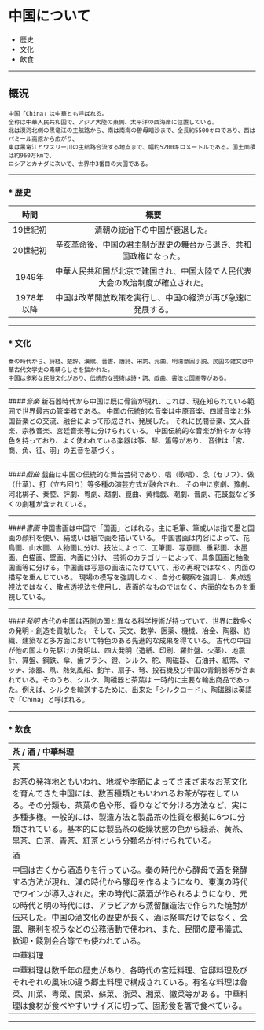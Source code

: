 # 中国について

 * 歴史
 * 文化
 * 飲食

----

概況
----

```
中国「China」は中華とも呼ばれる。
全称は中華人民共和国で、アジア大陸の東側、太平洋の西海岸に位置している。
北は漠河北側の黒竜江の主航路から、南は南海の曽母暗沙まで、全長約5500キロであり、西はパミール高原から広がり、
東は黒竜江とウスリー川の主航路合流する地点まで、幅約5200キロメートルである。国土面積は約960万kmで、
ロシアとカナダに次いで、世界中3番目の大国である。
```
----
### * 歴史


| 時間        | 概要
| :---------------: |:---------------:| 
|19世紀初 |清朝の統治下の中国が衰退した。| 
|20世紀初 | 辛亥革命後、中国の君主制が歴史の舞台から退き、共和国政権になった。| 
|1949年| 中華人民共和国が北京で建国され、中国大陸で人民代表大会の政治制度が確立された。|
|1978年以降 |中国は改革開放政策を実行し、中国の経済が再び急速に発展する。|

----

### * 文化
 
```
秦の時代から、詩経、楚辞、漢賦、晋書、唐詩、宋詞、元曲、明清章回小説、民国の雑文は中華古代文学史の素晴らしさを描かれた。
中国は多彩な民俗文化があり、伝統的な芸術は詩・詞、戯曲、書法と国画等がある。
```

---
####*音楽*
新石器時代から中国は既に骨笛が現れ、これは、現在知られている範囲で世界最古の管楽器である。
中国の伝統的な音楽は中原音楽、四域音楽と外国音楽との交流、融合によって形成され、発展した。
それに民間音楽、文人音楽、宗教音楽、宮廷音楽等に分けられている。
中国伝統的な音楽が鮮やかな特色を持っており、よく使われている楽器は筝、琴、簫等があり、
音律は「宮、商、角、征、羽」の五音を基づく。

---
####*戯曲*
戯曲は中国の伝統的な舞台芸術であり、唱（歌唱）、念（セリフ）、做（仕草）、打（立ち回り）等多種の演芸方式が融合され、
その中に京劇、豫劇、河北梆子、秦腔、評劇、粤劇、越劇、崑曲、黄梅戯、潮劇、晋劇、花鼓戯など多くの劇種が含まれている。

---
####*書画*
中国書画は中国で「国画」とばれる。主に毛筆、筆或いは指で墨と国画の顔料を使い、絹或いは紙で画を描いている。
中国書画は内容によって、花鳥画、山水画、人物画に分け、技法によって、工筆画、写意画、重彩画、水墨画、白描画、壁画、内画に分け、
芸術のカテゴリーによって、具象国画と抽象国画等に分ける。中国画は写意の画法にたけていて、形の再現ではなく、内面の描写を重んじている。
現場の模写を強調しなく、自分の観察を強調し、焦点透視法ではなく、散点透視法を使用し、表面的なものではなく、内面的なものを重視している。

---
####*発明*
古代の中国は西側の国と異なる科学技術が持っていて、世界に数多くの発明・創造を貢献した。
そして、天文、数学、医薬、機械、冶金、陶器、紡織、建築など多方面において特色のある先進的な成果を得ている。
古代の中国が他の国より先駆けの発明は、四大発明（造紙、印刷、羅針盤、火薬）、地震計、算盤、鋼鉄、傘、歯ブラシ、鐙、シルク、舵、陶磁器、
石油井、紙幣、マッチ、漆器、凧、熱気風船、釣竿、扇子、弩、投石機及び中国の青銅器等が含まれている。そのうち、シルク、陶磁器と茶葉は
一時的に主要な輸出商品であった。例えば、シルクを輸送するために、出来た「シルクロード」、陶磁器は英語で「China」と呼ばれる。

----

### * 飲食　

|茶 /  酒 / 中華料理| 
|:---|
|茶| 
|お茶の発祥地ともいわれ、地域や季節によってさまざまなお茶文化を育んできた中国には、数百種類ともいわれるお茶が存在している。その分類も、茶葉の色や形、香りなどで分ける方法など、実に多種多様。一般的には、製造方法と製品茶の性質を根拠に6つに分類されている。基本的には製品茶の乾燥状態の色から緑茶、黄茶、黒茶、白茶、青茶、紅茶という分類名が付けられている。|
|酒| 
|中国は古くから酒造りを行っている。秦の時代から酵母で酒を発酵する方法が現れ、漢の時代から酵母を作るようになり、東漢の時代でワインが導入された。宋の時代に薬酒が作られるようになり、元の時代と明の時代には、アラビアから蒸留醸造法で作られた焼酎が伝来した。中国の酒文化の歴史が長く、酒は祭事だけではなく、会盟、勝利を祝うなどの公務活動で使われ、また、民間の慶弔儀式、歓迎・餞別会合等でも使われている。|
|中華料理|
|中華料理は数千年の歴史があり、各時代の宮廷料理、官邸料理及びそれぞれの風味の違う郷土料理で構成されている。有名な料理は魯菜、川菜、粤菜、閩菜、蘇菜、浙菜、湘菜、徽菜等がある。中華料理は食材が食べやすいサイズに切って、固形食を箸で食べている。|

----
